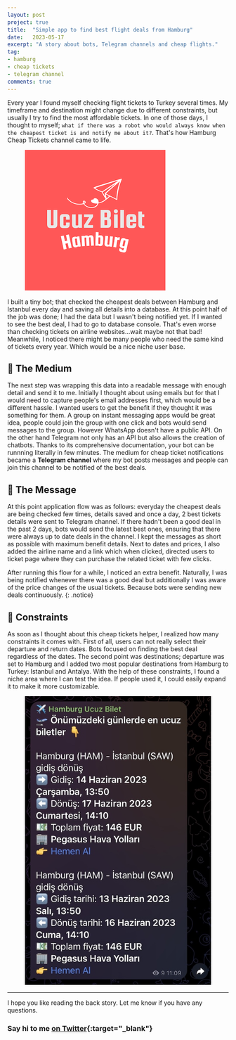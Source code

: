 ```yaml
---
layout: post
project: true
title:  "Simple app to find best flight deals from Hamburg"
date:   2023-05-17
excerpt: "A story about bots, Telegram channels and cheap flights."
tag:
- hamburg
- cheap tickets
- telegram channel
comments: true
---
```

Every year I found myself checking flight tickets to Turkey several times. My timeframe and destination might change due to different constraints, but usually I try to find the most affordable tickets. In one of those days, I thought to myself; `what if there was a robot who would always know when the cheapest ticket is and notify me about it?`. That's how Hamburg Cheap Tickets channel came to life.

<figure>
	<img src="../assets/img/ucuz-bilet-hamburg-logo.png">
	<figcaption></figcaption>
</figure>

I built a tiny bot; that checked the cheapest deals between Hamburg and Istanbul every day and saving all details into a database. At this point half of the job was done; I had the data but I wasn't being notified yet. If I wanted to see the best deal, I had to go to database console. That's even worse than checking tickets on airline websites...wait maybe not that bad! Meanwhile, I noticed there might be many people who need the same kind of tickets every year. Which would be a nice niche user base.

## 📰 The Medium
The next step was wrapping this data into a readable message with enough detail and send it to me. Initially I thought about using emails but for that I would need to capture people's email addresses first, which would be a different hassle. I wanted users to get the benefit if they thought it was something for them. A group on instant messaging apps would be great idea, people could join the group with one click and bots would send messages to the group. However WhatsApp doesn't have a public API. On the other hand Telegram not only has an API but also allows the creation of chatbots. Thanks to its comprehensive documentation, your bot can be runnning literally in few minutes. The medium for cheap ticket notifications became a **Telegram channel** where my bot posts messages and people can join this channel to be notified of the best deals.

## 💌 The Message
At this point application flow was as follows: everyday the cheapest deals are being checked few times, details saved and once a day, 2 best tickets details were sent to Telegram channel. If there hadn't been a good deal in the past 2 days, bots would send the latest best ones, ensuring that there were always up to date deals in the channel. I kept the messages as short as possible with maximum benefit details. Next to dates and prices, I also added the airline name and a link which when clicked, directed users to ticket page where they can purchase the related ticket with few clicks.

After running this flow for a while, I noticed an extra benefit. Naturally, I was being notified whenever there was a good deal but additionally I was aware of the price changes of the usual tickets. Because bots were sending new deals continuously.
{: .notice}

## 💌 Constraints
As soon as I thought about this cheap tickets helper, I realized how many constraints it comes with. First of all, users can not really select their departure and return dates. Bots focused on finding the best deal regardless of the dates. The second point was destinations; departure was set to Hamburg and I added two most popular destinations from Hamburg to Turkey: Istanbul and Antalya. With the help of these constraints, I found a niche area where I can test the idea. If people used it, I could easily expand it to make it more customizable.

<figure>
	<img src="../assets/img/the-message.jpg">
	<figcaption></figcaption>
</figure>

---

I hope you like reading the back story. Let me know if you have any questions. 

### Say hi to me [on Twitter](https://twitter.com/ugurtekbas){:target="_blank"}
